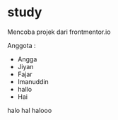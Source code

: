 # study

Mencoba projek dari frontmentor.io

Anggota :
- Angga
- Jiyan
- Fajar
- Imanuddin
- hallo
- Hai

halo hal halooo
